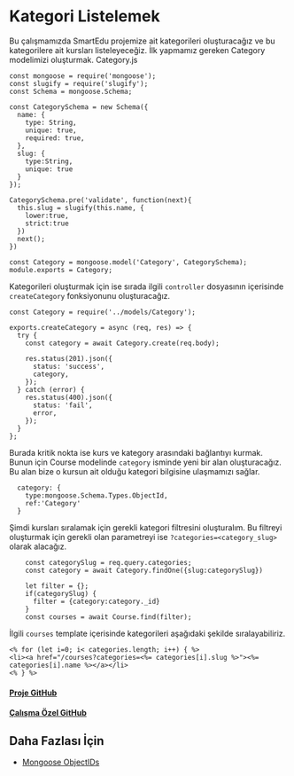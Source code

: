 Kategori Listelemek
======

Bu çalışmamızda SmartEdu projemize ait kategorileri oluşturacağız ve bu kategorilere ait kursları listeleyeceğiz. İlk yapmamız gereken Category modelimizi
oluşturmak. Category.js

```
const mongoose = require('mongoose');
const slugify = require('slugify');
const Schema = mongoose.Schema;

const CategorySchema = new Schema({
  name: {
    type: String,
    unique: true,
    required: true,
  },
  slug: {
    type:String,
    unique: true
  }
});

CategorySchema.pre('validate', function(next){
  this.slug = slugify(this.name, {
    lower:true,
    strict:true
  })
  next();
})

const Category = mongoose.model('Category', CategorySchema);
module.exports = Category;
```

Kategorileri oluşturmak için ise sırada ilgili `controller` dosyasının içerisinde `createCategory` fonksiyonunu oluşturacağız.
```
const Category = require('../models/Category');

exports.createCategory = async (req, res) => {
  try {
    const category = await Category.create(req.body);

    res.status(201).json({
      status: 'success',
      category,
    });
  } catch (error) {
    res.status(400).json({
      status: 'fail',
      error,
    });
  }
};
```
Burada kritik nokta ise kurs ve kategory arasındaki bağlantıyı kurmak. Bunun için Course modelinde `category` isminde yeni bir alan oluşturacağız. Bu alan
bize o kursun ait olduğu kategori bilgisine ulaşmamızı sağlar.
```
  category: {
    type:mongoose.Schema.Types.ObjectId,
    ref:'Category'
  }
```

Şimdi kursları sıralamak için gerekli kategori filtresini oluşturalım. Bu filtreyi oluşturmak için gerekli olan parametreyi ise `?categories=<category_slug>`
olarak alacağız.
```
    const categorySlug = req.query.categories;
    const category = await Category.findOne({slug:categorySlug})

    let filter = {};
    if(categorySlug) {
      filter = {category:category._id}
    }
    const courses = await Course.find(filter);
```

İlgili `courses` template içerisinde kategorileri aşağıdaki şekilde sıralayabiliriz.

```
<% for (let i=0; i< categories.length; i++) { %>
<li><a href="/courses?categories=<%= categories[i].slug %>"><%= categories[i].name %></a></li>
<% } %>	
```
#### [Proje GitHub](https://github.com/ArinSoftware/SmarteduProject)
#### [Çalışma Özel GitHub](https://github.com/ArinSoftware/SmarteduProject/commit/0ef81dce49b75a35ea73e148b557af11cca124f0)

## Daha Fazlası İçin
- [Mongoose ObjectIDs](https://mongoosejs.com/docs/schematypes.html#objectids)
